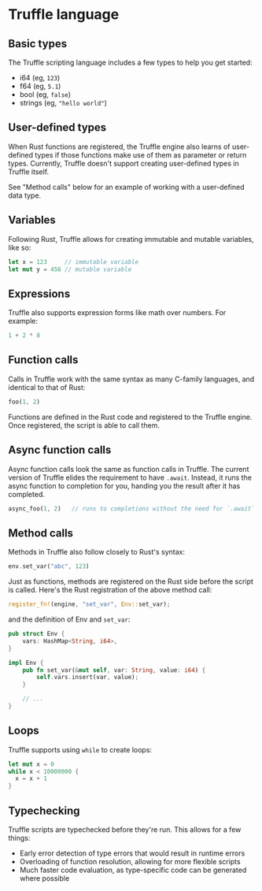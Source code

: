 # Truffle language

## Basic types

The Truffle scripting language includes a few types to help you get started:

- i64 (eg, `123`)
- f64 (eg, `5.1`)
- bool (eg, `false`)
- strings (eg, `"hello world"`)

## User-defined types

When Rust functions are registered, the Truffle engine also learns of user-defined types if those functions make use of them as parameter or return types. Currently, Truffle doesn't support creating user-defined types in Truffle itself.

See "Method calls" below for an example of working with a user-defined data type.

## Variables

Following Rust, Truffle allows for creating immutable and mutable variables, like so:

```rust
let x = 123     // immutable variable
let mut y = 456 // mutable variable
```

## Expressions

Truffle also supports expression forms like math over numbers. For example:

```rust
1 + 2 * 8
```

## Function calls

Calls in Truffle work with the same syntax as many C-family languages, and identical to that of Rust:

```rust
foo(1, 2)
```

Functions are defined in the Rust code and registered to the Truffle engine. Once registered, the script is able to call them.

## Async function calls

Async function calls look the same as function calls in Truffle. The current version of Truffle elides the requirement to have `.await`. Instead, it runs the async function to completion for you, handing you the result after it has completed.

```rust
async_foo(1, 2)   // runs to completions without the need for `.await`
```

## Method calls

Methods in Truffle also follow closely to Rust's syntax:

```rust
env.set_var("abc", 123)
```

Just as functions, methods are registered on the Rust side before the script is called. Here's the Rust registration of the above method call:

```rust
register_fn!(engine, "set_var", Env::set_var);
```

and the definition of Env and `set_var`:

```rust
pub struct Env {
    vars: HashMap<String, i64>,
}

impl Env {
    pub fn set_var(&mut self, var: String, value: i64) {
        self.vars.insert(var, value);
    }

    // ...
}
```

## Loops

Truffle supports using `while` to create loops:

```rust
let mut x = 0
while x < 10000000 {
  x = x + 1
}
```

## Typechecking

Truffle scripts are typechecked before they're run. This allows for a few things:

- Early error detection of type errors that would result in runtime errors
- Overloading of function resolution, allowing for more flexible scripts
- Much faster code evaluation, as type-specific code can be generated where possible
